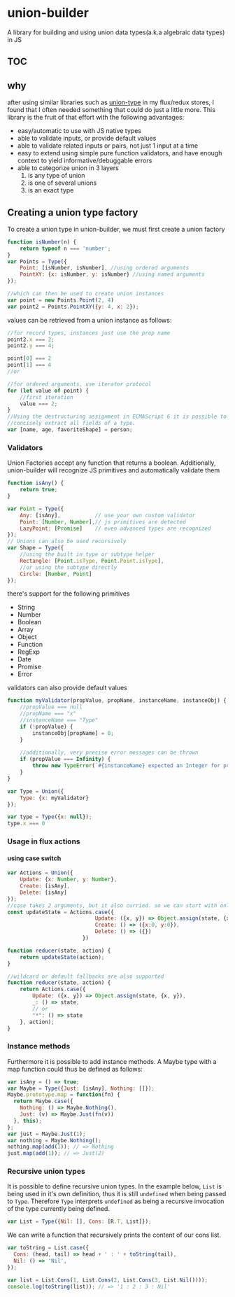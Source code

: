# union-builder
A library for building and using union data types(a.k.a algebraic data types) in JS

## TOC


## why

after using similar libraries such as [union-type](https://github.com/paldepind/union-type) in my flux/redux stores, I found that I often needed something that could do just a little more. This library is the fruit of that effort with the following advantages:
* easy/automatic to use with JS native types
* able to  validate inputs, or provide default values
* able to validate related inputs or pairs, not just 1 input at a time
* easy to extend using simple pure function validators, and have enough context to yield informative/debuggable errors
* able to categorize union in 3 layers
    1. is any type of union
    2. is one of several unions
    3. is an exact type


## Creating a union type factory
To create a union type in union-builder, we must first create a union factory


```javascript
function isNumber(n) { 
	return typeof n === 'number'; 
}
var Points = Type({
	Point: [isNumber, isNumber], //using ordered arguments
	PointXY: {x: isNumber, y: isNumber} //using named arguments
});

//which can then be used to create union instances
var point = new Points.Point(2, 4)
var point2 = Points.PointXY({y: 4, x: 2});
```

values can be retrieved from a union instance as follows:

```javascript
//for record types, instances just use the prop name
point2.x === 2;
point2.y === 4;

point[0] === 2
point[1] === 4
//or

//for ordered arguments, use iterator protocol
for (let value of point) {
	//first iteration
	value === 2;
}
//Using the destructuring assignment in ECMAScript 6 it is possible to
//concisely extract all fields of a type.
var [name, age, favoriteShape] = person;
```


### Validators
Union Factories accept any function that returns a boolean.
Additionally, union-builder will recognize JS primitives and automatically validate them

```javascript
function isAny() {
	return true;
}

var Point = Type({
	Any: [isAny],           // use your own custom validator
	Point: [Number, Number],// js primitives are detected
	LazyPoint: [Promise]    // even advanced types are recognized
});
// Unions can also be used recursively
var Shape = Type({
	//using the built in type or subtype helper
	Rectangle: [Point.isType, Point.Point.isType],
	//or using the subtype directly
    Circle: [Number, Point]
});
```
there's support for the following primitives
* String
* Number
* Boolean
* Array
* Object
* Function
* RegExp
* Date
* Promise
* Error

validators can also provide default values
```javascript
function myValidator(propValue, propName, instanceName, instanceObj) {
	//propValue === null
	//propName === "x"
	//instanceName === "Type"
	if (!propValue) {
		instanceObj[propName] = 0;
	}
	
	//additionally, very precise error messages can be thrown
	if (propValue === Infinity) {
		throw new TypeError(`#{instanceName} expected an Integer for property #{propName}, but got: #{propValue}`)
	}
}

var Type = Union({
	Type: {x: myValidator}
});

var type = Type({x: null});
type.x === 0
```

### Usage in flux actions

#### using case switch
```javascript
var Actions = Union({
	Update: {x: Number, y: Number},
	Create: [isAny],
	Delete: [isAny]
});
//case takes 2 arguments, but it also curried. so we can start with only 1
const updateState = Actions.case({
                    		Update: ({x, y}) => Object.assign(state, {x, y}),
                    		Create: () => ({x:0, y:0}),
                    		Delete: () => ({})
                    	})

function reducer(state, action) {
	return updateState(action);
}

//wildcard or default fallbacks are also supported
function reducer(state, action) {
    return Actions.case({
        Update: ({x, y}) => Object.assign(state, {x, y}),
        _: () => state,
        // or
        "*": () => state
    }, action);
}
```

### Instance methods

Furthermore it is possible to add instance methods. A Maybe type with a map
function could thus be defined as follows:

```javascript
var isAny = () => true;
var Maybe = Type({Just: [isAny], Nothing: []});
Maybe.prototype.map = function(fn) {
  return Maybe.case({
    Nothing: () => Maybe.Nothing(),
    Just: (v) => Maybe.Just(fn(v))
  }, this);
};
var just = Maybe.Just(1);
var nothing = Maybe.Nothing();
nothing.map(add(1)); // => Nothing
just.map(add(1)); // => Just(2)
```


### Recursive union types

It is possible to define recursive union types. In the example below, `List` is
being used in it's own definition, thus it is still `undefined` when being
passed to `Type`. Therefore `Type` interprets `undefined` as being a recursive
invocation of the type currently being defined.

```javascript
var List = Type({Nil: [], Cons: [R.T, List]});
```

We can write a function that recursively prints the content of our cons list.

```javascript
var toString = List.case({
  Cons: (head, tail) => head + ' : ' + toString(tail),
  Nil: () => 'Nil',
});

var list = List.Cons(1, List.Cons(2, List.Cons(3, List.Nil())));
console.log(toString(list)); // => '1 : 2 : 3 : Nil'
```
